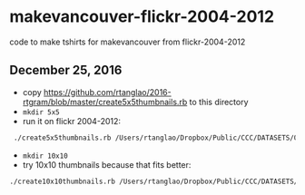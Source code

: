 # makevancouver-flickr-2004-2012
code to make tshirts for makevancouver from flickr-2004-2012

## December 25, 2016

* copy https://github.com/rtanglao/2016-rtgram/blob/master/create5x5thumbnails.rb to this directory
* ```mkdir 5x5```
*  run it on flickr 2004-2012:

```sh
 ./create5x5thumbnails.rb /Users/rtanglao/Dropbox/Public/CCC/DATASETS/09April2012-ROLAND-103K-75x75-FLICKR-PHOTOS/75X75/FILES_SYM_LINKED_SEQUENTIALLY 5x5/
```
* ```mkdir 10x10```
* try 10x10 thumbnails because that fits better: 
```sh
./create10x10thumbnails.rb /Users/rtanglao/Dropbox/Public/CCC/DATASETS/09April2012-ROLAND-103K-75x75-FLICKR-PHOTOS/75X75/FILES_SYM_LINKED_SEQUENTIALLY 10x10/
```
